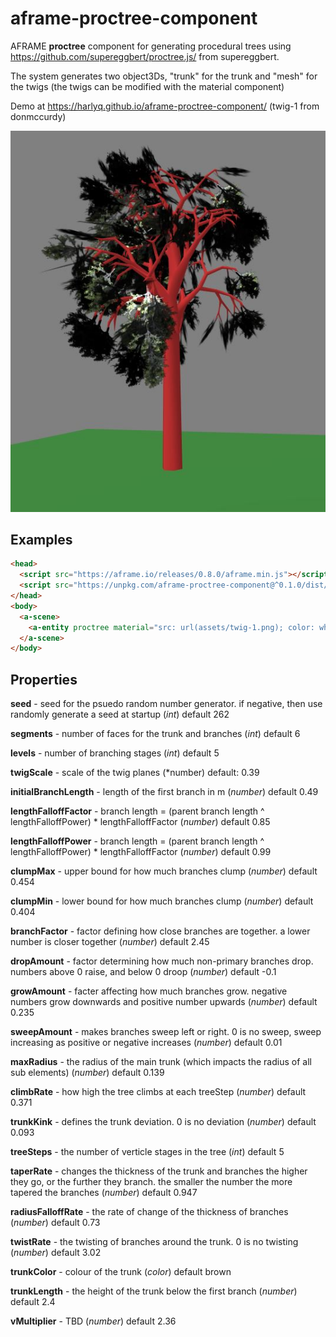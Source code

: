 # aframe-proctree-component

AFRAME **proctree** component for generating procedural trees using https://github.com/supereggbert/proctree.js/ from supereggbert.

The system generates two object3Ds, "trunk" for the trunk and "mesh" for the twigs (the twigs can be modified with the material component)

Demo at https://harlyq.github.io/aframe-proctree-component/ (twig-1 from donmccurdy)

![Screenshot](assets/screenshot.jpg)

## Examples

```html
<head>
  <script src="https://aframe.io/releases/0.8.0/aframe.min.js"></script>
  <script src="https://unpkg.com/aframe-proctree-component@^0.1.0/dist/aframe-proctree-component.min.js"></script>
</head>
<body>
  <a-scene>
    <a-entity proctree material="src: url(assets/twig-1.png); color: white; transparent: true; depthWrite: false; side: double" position="0 0 -10"></a-entity>
  </a-scene>
</body>
```

## Properties

**seed** - seed for the psuedo random number generator. if negative, then use randomly generate a seed at startup (*int*) default 262

**segments** - number of faces for the trunk and branches (*int*) default 6

**levels** - number of branching stages (*int*) default 5

**twigScale** - scale of the twig planes (*number) default: 0.39

**initialBranchLength** - length of the first branch in m (*number*) default 0.49

**lengthFalloffFactor** - branch length = (parent branch length ^ lengthFalloffPower) * lengthFalloffFactor (*number*) default 0.85

**lengthFalloffPower** - branch length = (parent branch length ^ lengthFalloffPower) * lengthFalloffFactor (*number*) default 0.99

**clumpMax** - upper bound for how much branches clump (*number*) default 0.454

**clumpMin** - lower bound for how much branches clump (*number*) default 0.404

**branchFactor** - factor defining how close branches are together. a lower number is closer together (*number*) default 2.45

**dropAmount** - factor determining how much non-primary branches drop. numbers above 0 raise, and below 0 droop (*number*) default -0.1

**growAmount** - facter affecting how much branches grow. negative numbers grow downwards and positive number upwards (*number*) default 0.235

**sweepAmount** - makes branches sweep left or right. 0 is no sweep, sweep increasing as positive or negative increases (*number*) default 0.01

**maxRadius** - the radius of the main trunk (which impacts the radius of all sub elements) (*number*) default 0.139

**climbRate** - how high the tree climbs at each treeStep (*number*) default 0.371

**trunkKink** - defines the trunk deviation. 0 is no deviation (*number*) default 0.093

**treeSteps** - the number of verticle stages in the tree (*int*) default 5

**taperRate** - changes the thickness of the trunk and branches the higher they go, or the further they branch.  the smaller the number the more tapered the branches (*number*) default 0.947

**radiusFalloffRate** - the rate of change of the thickness of branches (*number*) default 0.73

**twistRate** - the twisting of branches around the trunk. 0 is no twisting (*number*) default 3.02

**trunkColor** - colour of the trunk (*color*) default brown

**trunkLength** - the height of the trunk below the first branch (*number*) default 2.4

**vMultiplier** - TBD (*number*) default 2.36

